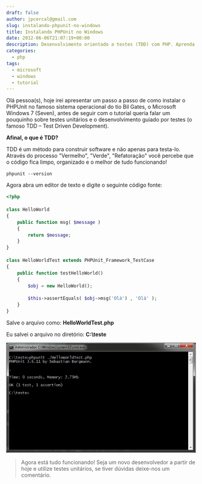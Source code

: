 ```yaml
---
draft: false
author: jpcercal@gmail.com
slug: instalando-phpunit-no-windows
title: Instalando PHPUnit no Windows
date: 2012-06-06T21:07:19+00:00
description: Desenvolvimento orientado a testes (TDD) com PHP. Aprenda a realizar a instalação do PHPUnit no sistema operacional da Microsoft, o Windows Seven.
categories:
  - php
tags: 
  - microsoft
  - windows
  - tutorial
---
```


Olá pessoa(s), hoje irei apresentar um passo a passo de como instalar o PHPUnit no famoso sistema operacional do tio 
Bil Gates, o Microsoft Windows 7 (Seven), antes de seguir com o tutorial queria falar um pouquinho sobre testes 
unitários e o desenvolvimento guiado por testes (o famoso TDD – Test Driven Development).

**Afinal, o que é TDD?**

TDD é um método para construir software e não apenas para testa-lo. Através do processo "Vermelho", "Verde", 
"Refatoração" você percebe que o código fica limpo, organizado e o melhor de tudo funcionando!

```shell
phpunit --version
```

Agora abra um editor de texto e digite o seguinte código fonte:

```php
<?php

class HelloWorld
{
    public function msg( $message )
    {
        return $message;
    }
}

class HelloWorldTest extends PHPUnit_Framework_TestCase
{
    public function testHelloWorld()
    {
        $obj = new HelloWorld();

        $this->assertEquals( $obj->msg('Olá') , 'Olá' );
    }
}
```

Salve o arquivo como: **HelloWorldTest.php**

Eu salvei o arquivo no diretório: **C:\teste**

![24 - Instalando PHPUnit no Windows](25.png "Executando o teste unitário")

> Agora está tudo funcionando! Seja um novo desenvolvedor a partir de hoje e utilize testes unitários, se tiver 
dúvidas deixe-nos um comentário.
